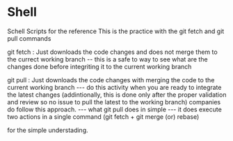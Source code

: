# Shell
Schell Scripts for the reference
This is the practice with the git fetch and git pull commands

git fetch : Just downloads the code changes and does not merge them to the currect working branch 
  -- this is a safe to way to see what are the changes done before integriting it to the current working branch 

git pull : Just downloads the code changes with merging the code to the current working branch 
  --- do this activity when you are ready to integrate the latest changes (addintionally, this is done only after the proper validation and review so no issue to pull the latest to the working branch) companies do follow this approach.
  --- what git pull does in simple --- it does execute two actions in a single command (git fetch + git merge (or) rebase)

for the simple understading.
